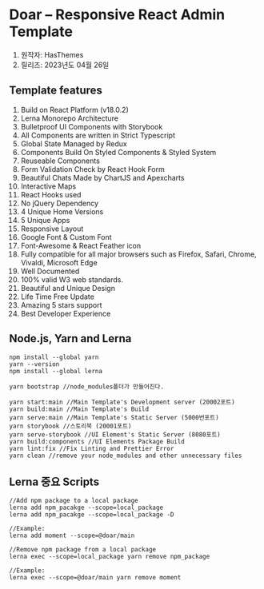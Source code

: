 # Doar – Responsive React Admin Template

1. 원작자: HasThemes
2. 릴리즈: 2023년도 04월 26일

## Template features

1. Build on React Platform (v18.0.2)
2. Lerna Monorepo Architecture
3. Bulletproof UI Components with Storybook
4. All Components are written in Strict Typescript
5. Global State Managed by Redux
6. Components Build On Styled Components & Styled System
7. Reuseable Components
8. Form Validation Check by React Hook Form
9. Beautiful Chats Made by ChartJS and Apexcharts
10. Interactive Maps
11. React Hooks used
12. No jQuery Dependency
13. 4 Unique Home Versions
14. 5 Unique Apps
15. Responsive Layout
16. Google Font & Custom Font
17. Font-Awesome & React Feather icon
18. Fully compatible for all major browsers such as Firefox, Safari, Chrome, Vivaldi, Microsoft Edge
19. Well Documented
20. 100% valid W3 web standards.
21. Beautiful and Unique Design
22. Life Time Free Update
23. Amazing 5 stars support
24. Best Developer Experience

## Node.js, Yarn and Lerna

    npm install --global yarn
    yarn --version
    npm install --global lerna

    yarn bootstrap //node_modules폴더가 만들어진다.

    yarn start:main //Main Template's Development server (20002포트)
    yarn build:main //Main Template's Build
    yarn serve:main //Main Template's Static Server (5000번포트)
    yarn storybook //스토리북 (20001포트)
    yarn serve-storybook //UI Element's Static Server (8080포트)
    yarn build:components //UI Elements Package Build
    yarn lint:fix //Fix Linting and Prettier Error
    yarn clean //remove your node_modules and other unnecessary files

## Lerna 중요 Scripts

    //Add npm package to a local package
    lerna add npm_pacakge --scope=local_package
    lerna add npm_pacakge --scope=local_package -D

    //Example:
    lerna add moment --scope=@doar/main

    //Remove npm package from a local package
    lerna exec --scope=local_package yarn remove npm_package

    //Example:
    lerna exec --scope=@doar/main yarn remove moment

